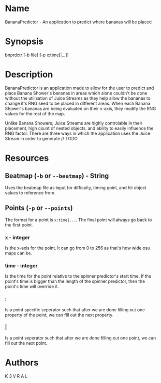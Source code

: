 # Name

BananaPredictor - An application to predict where bananas will be placed

# Synopsis

bnprdctr [-b file] [-p x:time[|...]]

# Description

BananaPredictor is an application made to allow for the user to predict and place Banana Shower's bananas in areas which alone couldn't be done without the utilisation of Juice Streams as they help allow the bananas to change it's RNG seed to be placed in different areas. When each Banana Shower's bananas are being evaluated on their x-axis, they modify the RNG values for the rest of the map.

Unlike Banana Showers; Juice Streams are highly controlable in their placement, high count of nested objects, and ability to easily influence the RNG factor. There are three ways in which the application uses the Juice Stream in order to generate // TODO

# Resources

## Beatmap (`-b` or `--beatmap`) - String

Uses the beatmap file as input for difficulty, timing point, and hit object values to reference from.

## Points (`-p` or `--points`)

The format for a point is `x:time|...`. The final point will always go back to the first point.

### x - integer

Is the x-axis for the point. It can go from 0 to 256 as that's how wide osu maps can be.

### time - integer

Is the time for the point relative to the spinner predictor's start time. If the point's time is bigger than the length of the spinner predictor, then the point's time will override it.

### :

Is a point specific seperator such that after we are done filling out one property of the point, we can fill out the next property.

### |

Is a point seperator such that after we are done filling out one point, we can fill out the next point.

# Authors

K 3 V R A L